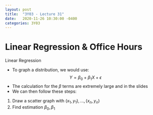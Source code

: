 ```yaml
---
layout: post
title:  "3Y03 - Lecture 31"
date:   2020-11-26 10:30:00 -0400
categories: 3Y03
---
```


Linear Regression & Office Hours
===

Linear Regression
- To graph a distribution, we would use:  
$$Y = \beta_0 + \beta_1 X + \epsilon$$
- The calculation for the $\beta$ terms are extremely large and in the slides
- We can then follow these steps:
1. Draw a scatter graph with $(x_1,y_1), ..., (x_n, y_n)$
2. Find estimation $\beta_0, \beta_1$